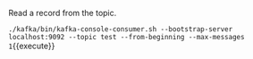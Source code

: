 Read a record from the topic.

`./kafka/bin/kafka-console-consumer.sh --bootstrap-server localhost:9092 --topic test --from-beginning --max-messages 1`{{execute}}
